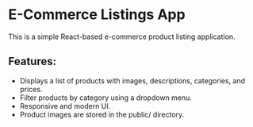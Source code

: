 E-Commerce Listings App
=======================

This is a simple React-based e-commerce product listing application.

Features:
---------
- Displays a list of products with images, descriptions, categories, and prices.
- Filter products by category using a dropdown menu.
- Responsive and modern UI.
- Product images are stored in the public/ directory.
